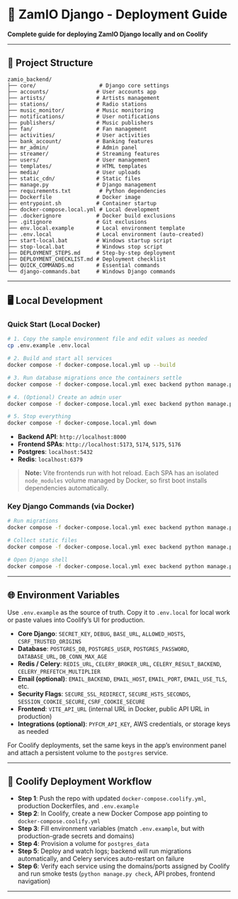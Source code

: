 # 🚀 ZamIO Django - Deployment Guide

**Complete guide for deploying ZamIO Django locally and on Coolify**

---

## 📁 **Project Structure**

```
zamio_backend/
├── core/                    # Django core settings
├── accounts/               # User accounts app
├── artists/                # Artists management
├── stations/               # Radio stations
├── music_monitor/          # Music monitoring
├── notifications/          # User notifications
├── publishers/             # Music publishers
├── fan/                    # Fan management
├── activities/             # User activities
├── bank_account/           # Banking features
├── mr_admin/               # Admin panel
├── streamer/               # Streaming features
├── users/                  # User management
├── templates/              # HTML templates
├── media/                  # User uploads
├── static_cdn/             # Static files
├── manage.py               # Django management
├── requirements.txt         # Python dependencies
├── Dockerfile              # Docker image
├── entrypoint.sh           # Container startup
├── docker-compose.local.yml # Local development
├── .dockerignore           # Docker build exclusions
├── .gitignore              # Git exclusions
├── env.local.example       # Local environment template
├── .env.local              # Local environment (auto-created)
├── start-local.bat         # Windows startup script
├── stop-local.bat          # Windows stop script
├── DEPLOYMENT_STEPS.md     # Step-by-step deployment
├── DEPLOYMENT_CHECKLIST.md # Deployment checklist
├── QUICK_COMMANDS.md       # Essential commands
└── django-commands.bat     # Windows Django commands
```

---

## 🖥️ **Local Development**

### **Quick Start (Local Docker)**
```bash
# 1. Copy the sample environment file and edit values as needed
cp .env.example .env.local

# 2. Build and start all services
docker compose -f docker-compose.local.yml up --build

# 3. Run database migrations once the containers settle
docker compose -f docker-compose.local.yml exec backend python manage.py migrate

# 4. (Optional) Create an admin user
docker compose -f docker-compose.local.yml exec backend python manage.py createsuperuser

# 5. Stop everything
docker compose -f docker-compose.local.yml down
```

- **Backend API**: `http://localhost:8000`
- **Frontend SPAs**: `http://localhost:5173`, `5174`, `5175`, `5176`
- **Postgres**: `localhost:5432`
- **Redis**: `localhost:6379`

> **Note:** Vite frontends run with hot reload. Each SPA has an isolated `node_modules` volume managed by Docker, so first boot installs dependencies automatically.

### **Key Django Commands (via Docker)**
```bash
# Run migrations
docker compose -f docker-compose.local.yml exec backend python manage.py migrate

# Collect static files
docker compose -f docker-compose.local.yml exec backend python manage.py collectstatic --noinput

# Open Django shell
docker compose -f docker-compose.local.yml exec backend python manage.py shell
```

---

## 🌐 **Environment Variables**

Use `.env.example` as the source of truth. Copy it to `.env.local` for local work or paste values into Coolify’s UI for production.

- **Core Django**: `SECRET_KEY`, `DEBUG`, `BASE_URL`, `ALLOWED_HOSTS`, `CSRF_TRUSTED_ORIGINS`
- **Database**: `POSTGRES_DB`, `POSTGRES_USER`, `POSTGRES_PASSWORD`, `DATABASE_URL`, `DB_CONN_MAX_AGE`
- **Redis / Celery**: `REDIS_URL`, `CELERY_BROKER_URL`, `CELERY_RESULT_BACKEND`, `CELERY_PREFETCH_MULTIPLIER`
- **Email (optional)**: `EMAIL_BACKEND`, `EMAIL_HOST`, `EMAIL_PORT`, `EMAIL_USE_TLS`, etc.
- **Security Flags**: `SECURE_SSL_REDIRECT`, `SECURE_HSTS_SECONDS`, `SESSION_COOKIE_SECURE`, `CSRF_COOKIE_SECURE`
- **Frontend**: `VITE_API_URL` (internal URL in Docker, public API URL in production)
- **Integrations (optional)**: `PYFCM_API_KEY`, AWS credentials, or storage keys as needed

For Coolify deployments, set the same keys in the app’s environment panel and attach a persistent volume to the `postgres` service.

---

## 🚢 **Coolify Deployment Workflow**

- **Step 1**: Push the repo with updated `docker-compose.coolify.yml`, production Dockerfiles, and `.env.example`
- **Step 2**: In Coolify, create a new Docker Compose app pointing to `docker-compose.coolify.yml`
- **Step 3**: Fill environment variables (match `.env.example`, but with production-grade secrets and domains)
- **Step 4**: Provision a volume for `postgres_data`
- **Step 5**: Deploy and watch logs; backend will run migrations automatically, and Celery services auto-restart on failure
- **Step 6**: Verify each service using the domains/ports assigned by Coolify and run smoke tests (`python manage.py check`, API probes, frontend navigation)

---
